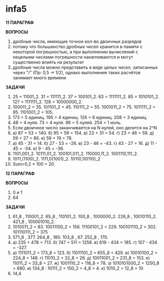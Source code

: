 # infa5

**11 ПАРАГРАФ**

**ВОПРОСЫ**

1) дробные числа, имеющие точное кол-во двоичных разрядов
2) потому что большинство дробных чисел хранится в памяти с некоторой погрешностью, а при выполнении вычислений с нецелыми числами погрешности накапливаются и могут существенно влиять на результат
3) дробные числа можно представить в виде целых чисел, записанных через "/" (Пр: 0,5 -> 1/2), однако выполнение таких расчётов занимает много времени

**ЗАДАЧИ**

1) 25 = 11001_2. 31 = 111111_2. 37 = 100101_2. 63 = 1111111_2. 85 = 1010101_2. 127 = 1111111_2. 128 = 10000000_2.
2) 100011_2 = 35. 101101_2 = 45. 110111_2 = 55. 1001011_2 = 75. 1011111_2 = 95. 1101001_2 = 105.
3) 173 = 5 единиц. 195 = 4 единиц. 126 = 6 единиц. 208 = 3 единиц.
4) 48 = 4 нуля. 73 = 4 нуля. 96 = 5 нулей. 254 = 1 ноль.
5) Если двоичное число заканчивается на N нулей, оно делится на 2^N
6) а) 87 + 53 = 140. б) 95 + 59 = 154. в) 23 + 31 = 54. г) 23 + 46 = 59. д) 59 + 27 = 86. е) 59 + 19 = 78.
7) а) 45 - 31 = 14. б) 27 - 53 = -26. в) 23 - 46 = -43. г) 43 - 27 = 16. д) 11 - 45 = -34. е) 9 - 45 = -36.
8) 1101,001_2. 10111,01_2. 100101,011_2. 110000,11_2. 1001110,111_2.
9) 1011,(1100)_2. 1111,0(1001)_2. 10110,1(0110)_2
10) Sum>0,2 * 100 = 20.

**12 ПАРАГРАФ**

**ВОПРОСЫ**

1) 0 и 1
2) 64

**ЗАДАЧИ**

1) 61_8 , 110001_2. 65_8 , 110101_2. 100_8 , 1000000_2. 226_8 , 10010110_2. 421_8 , 100001010_2.
2) 1010011_2 = 83. 10011100_2 = 156. 11100101_2 = 229. 100101110_2 = 302. 101110111_2 = 375
3) 571_8 , 377. 264_8 , 180. 103_8 , 67. 252_8 , 170. 
4) а) 235 + 478 = 713. б) 747 + 511 = 1258. в) 619 - 434 = 185. г) 107 - 434 = -327.
5) а) 1111011_2 = 173_8 = 123. б) 11011101_2 = 655_8 = 429. в) 10010100_2 = 224_8 = 148. г) 11010_2 = 32_8 = 26. д) 10011001_2 = 231_8 = 153. е) 11011_2 = 33_8 = 27. ж) 1001110_2 = 116_8 = 78. з) 1010101000_2 = 1250_8 = 680. и) 134_8 : 10111_2 = 100_2 = 4_8 = 4. к) 1010_2 = 12_8 =  10
6) 14,4
